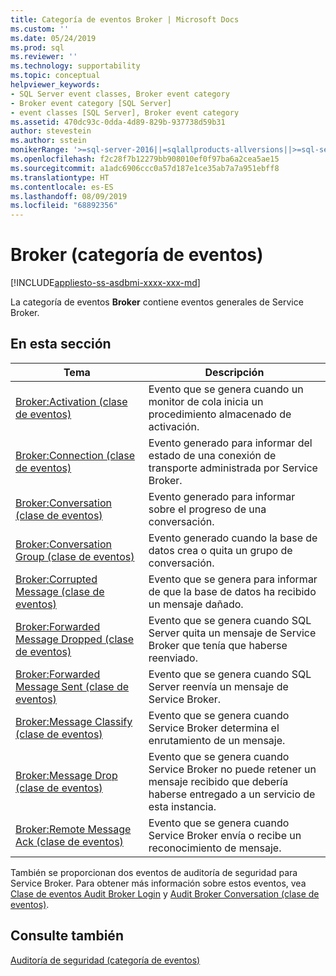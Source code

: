 ```yaml
---
title: Categoría de eventos Broker | Microsoft Docs
ms.custom: ''
ms.date: 05/24/2019
ms.prod: sql
ms.reviewer: ''
ms.technology: supportability
ms.topic: conceptual
helpviewer_keywords:
- SQL Server event classes, Broker event category
- Broker event category [SQL Server]
- event classes [SQL Server], Broker event category
ms.assetid: 470dc93c-0dda-4d89-829b-937738d59b31
author: stevestein
ms.author: sstein
monikerRange: '>=sql-server-2016||=sqlallproducts-allversions||>=sql-server-linux-2017||=azuresqldb-mi-current'
ms.openlocfilehash: f2c28f7b12279bb908010ef0f97ba6a2cea5ae15
ms.sourcegitcommit: a1adc6906ccc0a57d187e1ce35ab7a7a951ebff8
ms.translationtype: HT
ms.contentlocale: es-ES
ms.lasthandoff: 08/09/2019
ms.locfileid: "68892356"
---
```

# <a name="broker-event-category"></a>Broker (categoría de eventos)

[!INCLUDE[appliesto-ss-asdbmi-xxxx-xxx-md](../../includes/appliesto-ss-asdbmi-xxxx-xxx-md.md)]

La categoría de eventos **Broker** contiene eventos generales de Service Broker.  
  
## <a name="in-this-section"></a>En esta sección  
  
|Tema|Descripción|  
|-----------|-----------------|  
|[Broker:Activation (clase de eventos)](../../relational-databases/event-classes/broker-activation-event-class.md)|Evento que se genera cuando un monitor de cola inicia un procedimiento almacenado de activación.|  
|[Broker:Connection (clase de eventos)](../../relational-databases/event-classes/broker-connection-event-class.md)|Evento generado para informar del estado de una conexión de transporte administrada por Service Broker.|  
|[Broker:Conversation (clase de eventos)](../../relational-databases/event-classes/broker-conversation-event-class.md)|Evento generado para informar sobre el progreso de una conversación.|  
|[Broker:Conversation Group (clase de eventos)](../../relational-databases/event-classes/broker-conversation-group-event-class.md)|Evento generado cuando la base de datos crea o quita un grupo de conversación.|  
|[Broker:Corrupted Message (clase de eventos)](../../relational-databases/event-classes/broker-corrupted-message-event-class.md)|Evento que se genera para informar de que la base de datos ha recibido un mensaje dañado.|  
|[Broker:Forwarded Message Dropped (clase de eventos)](../../relational-databases/event-classes/broker-forwarded-message-dropped-event-class.md)|Evento que se genera cuando SQL Server quita un mensaje de Service Broker que tenía que haberse reenviado.|  
|[Broker:Forwarded Message Sent (clase de eventos)](../../relational-databases/event-classes/broker-forwarded-message-sent-event-class.md)|Evento que se genera cuando SQL Server reenvía un mensaje de Service Broker.|  
|[Broker:Message Classify (clase de eventos)](../../relational-databases/event-classes/broker-message-classify-event-class.md)|Evento que se genera cuando Service Broker determina el enrutamiento de un mensaje.|  
|[Broker:Message Drop (clase de eventos)](../../relational-databases/event-classes/broker-message-drop-event-class.md)|Evento que se genera cuando Service Broker no puede retener un mensaje recibido que debería haberse entregado a un servicio de esta instancia.|  
|[Broker:Remote Message Ack (clase de eventos)](../../relational-databases/event-classes/broker-remote-message-ack-event-class.md)|Evento que se genera cuando Service Broker envía o recibe un reconocimiento de mensaje.|  
  
 También se proporcionan dos eventos de auditoría de seguridad para Service Broker. Para obtener más información sobre estos eventos, vea [Clase de eventos Audit Broker Login](../../relational-databases/event-classes/audit-broker-login-event-class.md) y [Audit Broker Conversation (clase de eventos)](../../relational-databases/event-classes/audit-broker-conversation-event-class.md).  
  
## <a name="see-also"></a>Consulte también  
 [Auditoría de seguridad (categoría de eventos)](https://docs.microsoft.com/analysis-services/trace-events/security-audit-event-category)  
  
  
